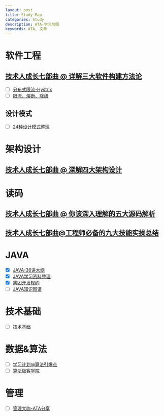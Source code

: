 ```yaml
---
layout: post
title: Study-Map
categories: Study
description: ATA-学习地图
keywords: ATA, 文章
---
```


# 软件工程
## [技术人成长七部曲 @ 详解三大软件构建方法论](https://www.atatech.org/articles/145238)
- [ ] [分布式限流-Hystrix](https://www.jianshu.com/p/c1c0d8305fb4)
- [ ] [限流、熔断、降级](https://www.atatech.org/articles/125717)

## 设计模式
- [ ] [24种设计模式整理](https://www.atatech.org/articles/26958)

# 架构设计
## [技术人成长七部曲 @ 深解四大架构设计](https://www.atatech.org/articles/144474)

# 读码
## [技术人成长七部曲 @ 你该深入理解的五大源码解析](https://www.atatech.org/articles/144215)

## [技术人成长七部曲@工程师必备的九大技能实操总结](https://www.atatech.org/articles/145698?flag_data_from=home_manual)

# JAVA
- [x] [JAVA-36讲大纲](https://blog.csdn.net/sinat_25295611/article/details/81592322)
- [x] [JAVA学习资料整理](https://www.atatech.org/articles/65587)
- [x] [集团开发规约](https://www.atatech.org/articles/50331#2)
- [ ] [JAVA知识图谱](https://xue.alibaba-inc.com/trs/plan/atlasDetail.htm?spm=0.0.0.0.YbKEMJ&atlasUid=b82a6eef-6d6b-4779-8701-650d5b4b1725)

# 技术基础
- [ ] [技术基础](https://www.atatech.org/articles/143975)

# 数据&算法
- [ ] [学习计划@算法引爆点](https://xue.alibaba-inc.com/trs/plan/planDetail.htm?spm=a1z39.8650609.0.0.5c754aa5x1ZEmV&planUid=f78562b3-de44-4d7b-8622-85e7a7a0cdc6)
- [ ] [算法极客学院](https://www.atatech.org/edu/geek/?p=3)

# 管理
- [ ] [管理大咖-ATA分享](https://xue.alibaba-inc.com/trs/detail.htm?src=email&trainId=fba1833d-0d7b-42a9-9fbc-c1b856e8d46c)
